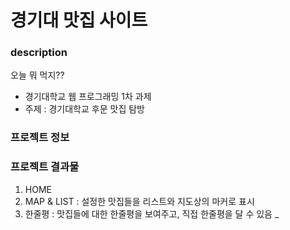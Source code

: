 # 경기대 맛집 사이트
### description
오늘 뭐 먹지??
- 경기대학교 웹 프로그래밍 1차 과제
- 주제 : 경기대학교 후문 맛집 탐방
### 프로젝트 정보
### 프로젝트 결과물
1. HOME
2. MAP & LIST
  : 설정한 맛집들을 리스트와 지도상의 마커로 표시
3. 한줄평
  : 맛집들에 대한 한줄평을 보여주고, 직접 한줄평을 달 수 있음
_
